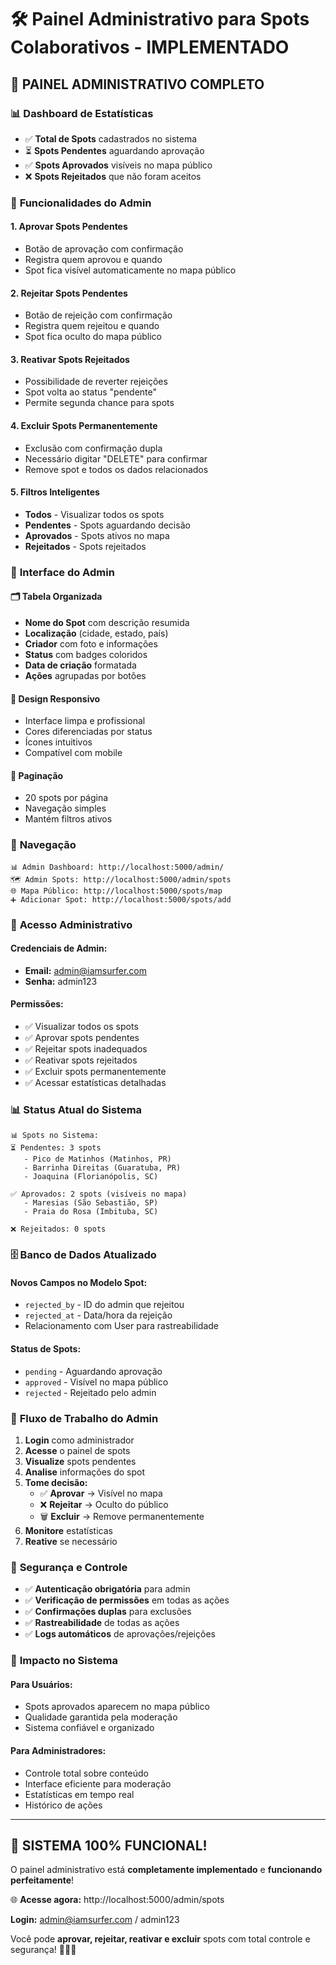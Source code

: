 # 🛠️ Painel Administrativo para Spots Colaborativos - IMPLEMENTADO

## 🎉 **PAINEL ADMINISTRATIVO COMPLETO**

### 📊 **Dashboard de Estatísticas**
- ✅ **Total de Spots** cadastrados no sistema
- ⏳ **Spots Pendentes** aguardando aprovação
- ✅ **Spots Aprovados** visíveis no mapa público
- ❌ **Spots Rejeitados** que não foram aceitos

### 🔧 **Funcionalidades do Admin**

#### 1. **Aprovar Spots Pendentes**
- Botão de aprovação com confirmação
- Registra quem aprovou e quando
- Spot fica visível automaticamente no mapa público

#### 2. **Rejeitar Spots Pendentes**  
- Botão de rejeição com confirmação
- Registra quem rejeitou e quando
- Spot fica oculto do mapa público

#### 3. **Reativar Spots Rejeitados**
- Possibilidade de reverter rejeições
- Spot volta ao status "pendente"
- Permite segunda chance para spots

#### 4. **Excluir Spots Permanentemente**
- Exclusão com confirmação dupla
- Necessário digitar "DELETE" para confirmar
- Remove spot e todos os dados relacionados

#### 5. **Filtros Inteligentes**
- **Todos** - Visualizar todos os spots
- **Pendentes** - Spots aguardando decisão
- **Aprovados** - Spots ativos no mapa
- **Rejeitados** - Spots rejeitados

### 📱 **Interface do Admin**

#### 🗂️ **Tabela Organizada**
- **Nome do Spot** com descrição resumida
- **Localização** (cidade, estado, país)
- **Criador** com foto e informações
- **Status** com badges coloridos
- **Data de criação** formatada
- **Ações** agrupadas por botões

#### 🎨 **Design Responsivo**
- Interface limpa e profissional
- Cores diferenciadas por status
- Ícones intuitivos
- Compatível com mobile

#### 📄 **Paginação**
- 20 spots por página
- Navegação simples
- Mantém filtros ativos

### 🔗 **Navegação**

```
📊 Admin Dashboard: http://localhost:5000/admin/
🗺️ Admin Spots: http://localhost:5000/admin/spots
🌐 Mapa Público: http://localhost:5000/spots/map
➕ Adicionar Spot: http://localhost:5000/spots/add
```

### 🔑 **Acesso Administrativo**

#### **Credenciais de Admin:**
- **Email:** admin@iamsurfer.com
- **Senha:** admin123

#### **Permissões:**
- ✅ Visualizar todos os spots
- ✅ Aprovar spots pendentes
- ✅ Rejeitar spots inadequados
- ✅ Reativar spots rejeitados
- ✅ Excluir spots permanentemente
- ✅ Acessar estatísticas detalhadas

### 📊 **Status Atual do Sistema**

```
📊 Spots no Sistema:
⏳ Pendentes: 3 spots
   - Pico de Matinhos (Matinhos, PR)
   - Barrinha Direitas (Guaratuba, PR)  
   - Joaquina (Florianópolis, SC)

✅ Aprovados: 2 spots (visíveis no mapa)
   - Maresias (São Sebastião, SP)
   - Praia do Rosa (Imbituba, SC)

❌ Rejeitados: 0 spots
```

### 🗄️ **Banco de Dados Atualizado**

#### **Novos Campos no Modelo Spot:**
- `rejected_by` - ID do admin que rejeitou
- `rejected_at` - Data/hora da rejeição
- Relacionamento com User para rastreabilidade

#### **Status de Spots:**
- `pending` - Aguardando aprovação
- `approved` - Visível no mapa público  
- `rejected` - Rejeitado pelo admin

### 🎯 **Fluxo de Trabalho do Admin**

1. **Login** como administrador
2. **Acesse** o painel de spots
3. **Visualize** spots pendentes
4. **Analise** informações do spot
5. **Tome decisão:**
   - ✅ **Aprovar** → Visível no mapa
   - ❌ **Rejeitar** → Oculto do público
   - 🗑️ **Excluir** → Remove permanentemente
6. **Monitore** estatísticas
7. **Reative** se necessário

### 🔐 **Segurança e Controle**

- ✅ **Autenticação obrigatória** para admin
- ✅ **Verificação de permissões** em todas as ações
- ✅ **Confirmações duplas** para exclusões
- ✅ **Rastreabilidade** de todas as ações
- ✅ **Logs automáticos** de aprovações/rejeições

### 🌟 **Impacto no Sistema**

#### **Para Usuários:**
- Spots aprovados aparecem no mapa público
- Qualidade garantida pela moderação
- Sistema confiável e organizado

#### **Para Administradores:**
- Controle total sobre conteúdo
- Interface eficiente para moderação
- Estatísticas em tempo real
- Histórico de ações

---

## 🎊 **SISTEMA 100% FUNCIONAL!**

O painel administrativo está **completamente implementado** e **funcionando perfeitamente**! 

🌐 **Acesse agora:** http://localhost:5000/admin/spots

**Login:** admin@iamsurfer.com / admin123

Você pode **aprovar, rejeitar, reativar e excluir** spots com total controle e segurança! 🏄‍♂️🌊

